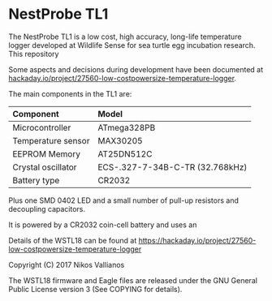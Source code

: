 # NestProbe TL1

The NestProbe TL1 is a low cost, high accuracy, long-life temperature logger
developed at Wildlife Sense for sea turtle egg incubation research. This repository

Some aspects and decisions during development have been documented at [hackaday.io/project/27560-low-costpowersize-temperature-logger](https://hackaday.io/project/27560-low-costpowersize-temperature-logger).

The main components in the TL1 are:

| Component          | Model       |
|:-------------------|:------------|
| Microcontroller    | ATmega328PB |
| Temperature sensor | MAX30205    |
| EEPROM Memory      | AT25DN512C  |
| Crystal oscillator | ECS-.327-7-34B-C-TR (32.768kHz) |
| Battery type       | CR2032      |

Plus one SMD 0402 LED and a small number of pull-up resistors and decoupling capacitors.


It is powered by a CR2032 coin-cell battery and uses an 

Details of the WSTL18 can be found at
https://hackaday.io/project/27560-low-costpowersize-temperature-logger

Copyright (C) 2017 Nikos Vallianos

The WSTL18 firmware and Eagle files are released under the GNU General Public License version 3
(See COPYING for details).

